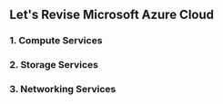 ## Let's Revise Microsoft Azure Cloud

### 1. Compute Services
### 2. Storage Services
### 3. Networking Services
